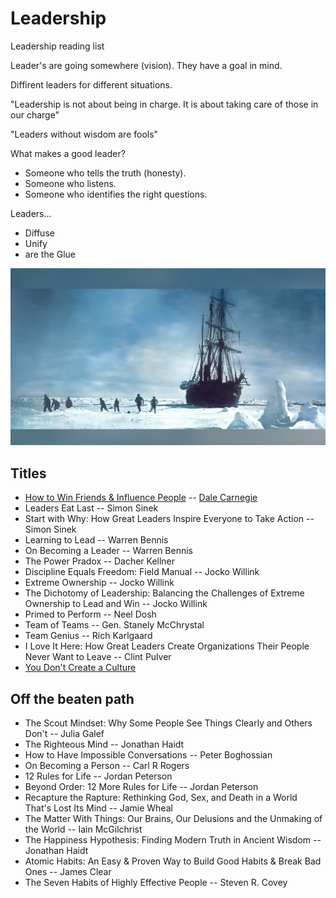 # Leadership
Leadership reading list

Leader's are going somewhere (vision). They have a goal in mind.

Diffirent leaders for different situations.

"Leadership is not about being in charge. It is about taking care of those in our charge"

"Leaders without wisdom are fools"

What makes a good leader?

- Someone who tells the truth (honesty).
- Someone who listens.
- Someone who identifies the right questions.

Leaders...
- Diffuse
- Unify
- are the Glue

![Shackeltons-1914-expedition](./images/Shackeltons-1914-expedition.jpg)

## Titles

- [How to Win Friends & Influence People](https://github.com/DavidGeeraerts/Leadership/blob/main/doc/How%20to%20Win%20Friends%20%26%20Influence%20People.md) -- [Dale Carnegie](https://en.wikipedia.org/wiki/Dale_Carnegie)
- Leaders Eat Last -- Simon Sinek
- Start with Why: How Great Leaders Inspire Everyone to Take Action -- Simon Sinek
- Learning to Lead -- Warren Bennis
- On Becoming a Leader -- Warren Bennis
- The Power Pradox -- Dacher Kellner
- Discipline Equals Freedom: Field Manual -- Jocko Willink
- Extreme Ownership -- Jocko Willink
- The Dichotomy of Leadership: Balancing the Challenges of Extreme Ownership to Lead and Win -- Jocko Willink
- Primed to Perform -- Neel Dosh
- Team of Teams -- Gen. Stanely McChrystal
- Team Genius -- Rich Karlgaard
- I Love It Here: How Great Leaders Create Organizations Their People Never Want to Leave -- Clint Pulver
- [You Don't Create a Culture](https://youtu.be/MwHK6oaxyrM?si=sf8T2XmXxWbjmIze)


## Off the beaten path

- The Scout Mindset: Why Some People See Things Clearly and Others Don't -- Julia Galef
- The Righteous Mind -- Jonathan Haidt
- How to Have Impossible Conversations -- Peter Boghossian
- On Becoming a Person -- Carl R Rogers
- 12 Rules for Life -- Jordan Peterson
- Beyond Order: 12 More Rules for Life -- Jordan Peterson
- Recapture the Rapture: Rethinking God, Sex, and Death in a World That's Lost Its Mind -- Jamie Wheal
- The Matter With Things: Our Brains, Our Delusions and the Unmaking of the World -- Iain McGilchrist
- The Happiness Hypothesis: Finding Modern Truth in Ancient Wisdom -- Jonathan Haidt
- Atomic Habits: An Easy & Proven Way to Build Good Habits & Break Bad Ones -- James Clear
- The Seven Habits of Highly Effective People -- Steven R. Covey
